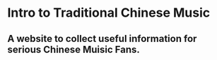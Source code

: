 # Intro to Traditional Chinese Music



## A website to collect useful information for serious Chinese Muisic Fans.
